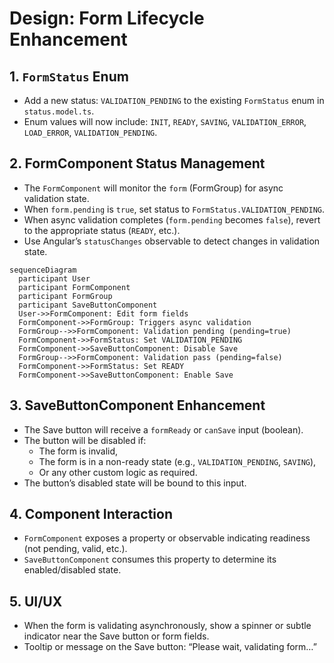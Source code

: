 
# Design: Form Lifecycle Enhancement

## 1. `FormStatus` Enum

- Add a new status: `VALIDATION_PENDING` to the existing `FormStatus` enum in `status.model.ts`.
- Enum values will now include: `INIT`, `READY`, `SAVING`, `VALIDATION_ERROR`, `LOAD_ERROR`, `VALIDATION_PENDING`.

## 2. FormComponent Status Management

- The `FormComponent` will monitor the `form` (FormGroup) for async validation state.
- When `form.pending` is `true`, set status to `FormStatus.VALIDATION_PENDING`.
- When async validation completes (`form.pending` becomes `false`), revert to the appropriate status (`READY`, etc.).
- Use Angular’s `statusChanges` observable to detect changes in validation state.

```mermaid
sequenceDiagram
  participant User
  participant FormComponent
  participant FormGroup
  participant SaveButtonComponent
  User->>FormComponent: Edit form fields
  FormComponent->>FormGroup: Triggers async validation
  FormGroup-->>FormComponent: Validation pending (pending=true)
  FormComponent->>FormStatus: Set VALIDATION_PENDING
  FormComponent->>SaveButtonComponent: Disable Save
  FormGroup-->>FormComponent: Validation pass (pending=false)
  FormComponent->>FormStatus: Set READY
  FormComponent->>SaveButtonComponent: Enable Save
```

## 3. SaveButtonComponent Enhancement

- The Save button will receive a `formReady` or `canSave` input (boolean).
- The button will be disabled if:
  - The form is invalid,
  - The form is in a non-ready state (e.g., `VALIDATION_PENDING`, `SAVING`),
  - Or any other custom logic as required.
- The button’s disabled state will be bound to this input.

## 4. Component Interaction

- `FormComponent` exposes a property or observable indicating readiness (not pending, valid, etc.).
- `SaveButtonComponent` consumes this property to determine its enabled/disabled state.

## 5. UI/UX

- When the form is validating asynchronously, show a spinner or subtle indicator near the Save button or form fields.
- Tooltip or message on the Save button: “Please wait, validating form…”
